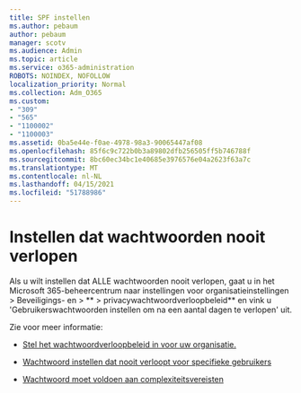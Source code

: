 ```yaml
---
title: SPF instellen
ms.author: pebaum
author: pebaum
manager: scotv
ms.audience: Admin
ms.topic: article
ms.service: o365-administration
ROBOTS: NOINDEX, NOFOLLOW
localization_priority: Normal
ms.collection: Adm_O365
ms.custom:
- "309"
- "565"
- "1100002"
- "1100003"
ms.assetid: 0ba5e44e-f0ae-4978-98a3-90065447af08
ms.openlocfilehash: 85f6c9c722b0b3a89802dfb256505ff5b746788f
ms.sourcegitcommit: 8bc60ec34bc1e40685e3976576e04a2623f63a7c
ms.translationtype: MT
ms.contentlocale: nl-NL
ms.lasthandoff: 04/15/2021
ms.locfileid: "51788986"
---
```

# <a name="set-passwords-to-never-expire"></a>Instellen dat wachtwoorden nooit verlopen

Als u wilt instellen dat ALLE wachtwoorden nooit verlopen, gaat u in het Microsoft 365-beheercentrum naar instellingen voor organisatieinstellingen > Beveiligings- en  >  ** >  [](https://portal.microsoft.com/Adminportal/Home#/Settings/SecurityPrivacy/:/Settings/L1/PasswordPolicy) [](https://portal.office.com/adminportal/home#/settings/security)privacywachtwoordverloopbeleid** en vink u 'Gebruikerswachtwoorden instellen om na een aantal dagen te verlopen' uit.
  
Zie voor meer informatie:

- [Stel het wachtwoordverloopbeleid in voor uw organisatie.](https://docs.microsoft.com/microsoft-365/admin/manage/set-password-expiration-policy)
  
- [Wachtwoord instellen dat nooit verloopt voor specifieke gebruikers](https://docs.microsoft.com/microsoft-365/admin/add-users/set-password-to-never-expire)

- [Wachtwoord moet voldoen aan complexiteitsvereisten](https://docs.microsoft.com/windows/security/threat-protection/security-policy-settings/password-must-meet-complexity-requirements)
  